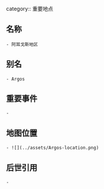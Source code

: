 category:: 重要地点
## 名称
	- 阿耳戈斯地区
## 别名
	- Argos
## 重要事件
	-
## 地图位置
	- ![](../assets/Argos-location.png)
## 后世引用
	-
